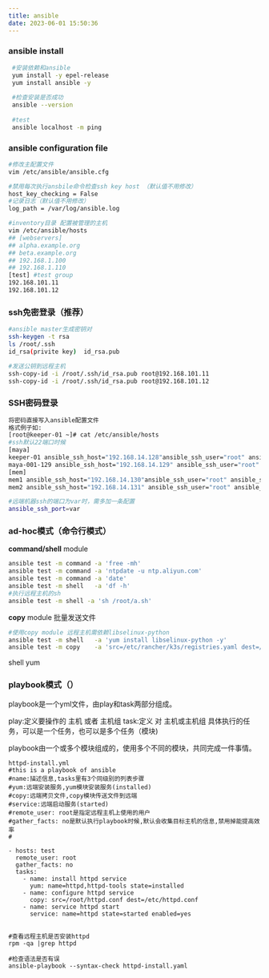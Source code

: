 ```yaml
---
title: ansible
date: 2023-06-01 15:50:36
---
```


### ansible install

```sh
 #安装依赖和ansible
 yum install -y epel-release
 yum install ansible -y
 
 #检查安装是否成功
 ansible --version
 
 #test
 ansible localhost -m ping 
```

### ansible configuration file

```sh
#修改主配置文件
vim /etc/ansible/ansible.cfg

#禁用每次执行ansbile命令检查ssh key host （默认值不用修改）
host_key_checking = False
#记录日志（默认值不用修改）
log_path = /var/log/ansible.log

#inventory目录 配置被管理的主机
vim /etc/ansible/hosts
## [webservers]
## alpha.example.org
## beta.example.org
## 192.168.1.100
## 192.168.1.110
[test] #test group
192.168.101.11
192.168.101.12
```



### ssh免密登录（推荐）

```sh
#ansible master生成密钥对 
ssh-keygen -t rsa
ls /root/.ssh
id_rsa(privite key)  id_rsa.pub

#发送公钥到远程主机
ssh-copy-id -i /root/.ssh/id_rsa.pub root@192.168.101.11
ssh-copy-id -i /root/.ssh/id_rsa.pub root@192.168.101.12
```

### SSH密码登录

```sh
将密码直接写入ansible配置文件
格式例子如:
[root@keeper-01 ~]# cat /etc/ansible/hosts 
#ssh默认22端口时候
[maya]
keeper-01 ansible_ssh_host="192.168.14.128"ansible_ssh_user="root" ansible_ssh_pass="root"
maya-001-129 ansible_ssh_host="192.168.14.129" ansible_ssh_user="root" ansible_ssh_pass="root"
[mem]
mem1 ansible_ssh_host="192.168.14.130"ansible_ssh_user="root" ansible_ssh_pass="root"
mem2 ansible_ssh_host="192.168.14.131" ansible_ssh_user="root" ansible_ssh_pass="root"

#远端机器ssh的端口为var时，需多加一条配置
ansible_ssh_port=var
```



### ad-hoc模式（命令行模式）

**command/shell** module

```sh
ansible test -m command -a 'free -mh'
ansible test -m command -a 'ntpdate -u ntp.aliyun.com'
ansible test -m command -a 'date'
ansible test -m shell   -a 'df -h'
#执行远程主机的sh
ansible test -m shell -a 'sh /root/a.sh'
```

**copy** module 批量发送文件

```sh
#使用copy module 远程主机需依赖libselinux-python
ansible test -m shell   -a 'yum install libselinux-python -y'
ansible test -m copy    -a 'src=/etc/rancher/k3s/registries.yaml dest=/etc/rancher/k3s/registries.yaml'
```

shell yum 







### playbook模式（）


playbook是一个yml文件，由play和task两部分组成。

play:定义要操作的 主机 或者 主机组
task:定义 对 主机或主机组 具体执行的任务，可以是一个任务，也可以是多个任务（模块)

playbook由一个或多个模块组成的，使用多个不同的模块，共同完成一件事情。



```
httpd-install.yml
#this is a playbook of ansible
#name:描述信息,tasks里有3个同级别的列表步骤
#yum:远端安装服务,yum模块安装服务(installed)
#copy:远端拷贝文件,copy模块传送文件到远端
#service:远端启动服务(started)
#remote_user: root是指定远程主机上使用的用户
#gather_facts: no是默认执行playbook时候,默认会收集目标主机的信息,禁用掉能提高效率
#

- hosts: test
  remote_user: root
  gather_facts: no
  tasks:
    - name: install httpd service
      yum: name=httpd,httpd-tools state=installed
    - name: configure httpd service
      copy: src=/root/httpd.conf dest=/etc/httpd.conf
    - name: service httpd start
      service: name=httpd state=started enabled=yes


```



```
#查看远程主机是否安装httpd
rpm -qa |grep httpd

#检查语法是否有误
ansible-playbook --syntax-check httpd-install.yaml

```
























